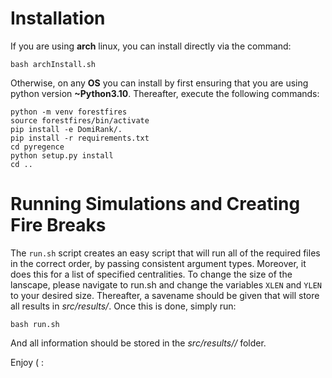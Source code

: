 # Installation

If you are using **arch** linux, you can install directly via the command:

```
bash archInstall.sh
```

Otherwise, on any **OS** you can install by first ensuring that you are using
python version **~Python3.10**. Thereafter, execute the following commands:

```
python -m venv forestfires
source forestfires/bin/activate
pip install -e DomiRank/.
pip install -r requirements.txt
cd pyregence
python setup.py install
cd ..
```

# Running Simulations and Creating Fire Breaks
The ```run.sh``` script creates an easy script that will run all of 
the required files in the correct order, by passing consistent argument
types. Moreover, it does this for a list of specified centralities.
To change the size of the lanscape, please navigate to run.sh and change
the variables ```XLEN``` and ```YLEN``` to your desired size. Thereafter,
a savename should be given that will store all results in *src/results/<savename>*.
Once this is done, simply run:

```
bash run.sh
```

And all information should be stored in the *src/results/<savename>/* folder.


Enjoy ( :

